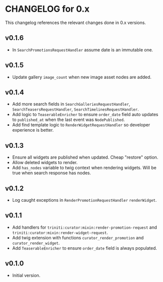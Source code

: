 # CHANGELOG for 0.x
This changelog references the relevant changes done in 0.x versions.


## v0.1.6
* In `SearchPromotionsRequestHandler` assume date is an immutable one.


## v0.1.5
* Update gallery `image_count` when new image asset nodes are added.


## v0.1.4
* Add more search fields in `SearchGalleriesRequestHandler`, `SearchTeasersRequestHandler`, `SearchTimelinesRequestHandler`.
* Add logic to `TeaserableEnricher` to ensure `order_date` field auto updates to `published_at` when the last event was `NodePublished`.
* Add find template logic to `RenderWidgetRequestHandler` so developer experience is better.


## v0.1.3
* Ensure all widgets are published when updated.  Cheap "restore" option.
* Allow deleted widgets to render.
* Add `has_nodes` variable to twig context when rendering widgets.  Will be true when search response has nodes.


## v0.1.2
* Log caught exceptions in `RenderPromotionRequestHandler` `renderWidget`.


## v0.1.1
* Add handlers for `triniti:curator:mixin:render-promotion-request` and `triniti:curator:mixin:render-widget-request`.
* Add twig extension with functions `curator_render_promotion` and `curator_render_widget`.
* Add `TeaserableEnricher` to ensure `order_date` field is always populated.


## v0.1.0
* Initial version.
